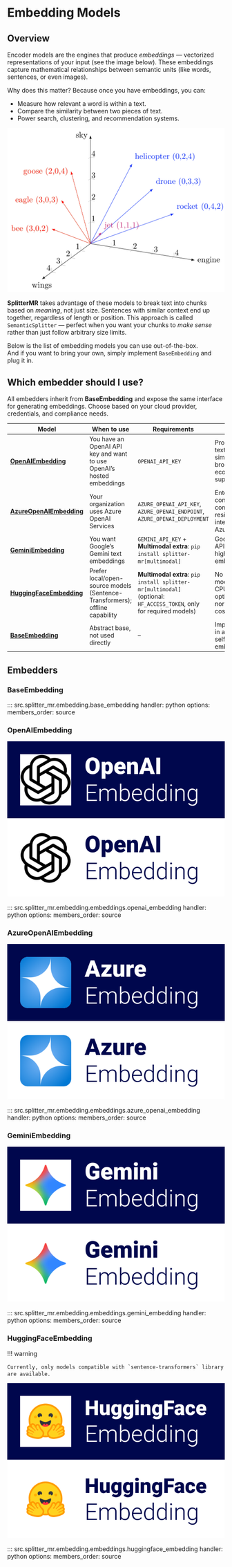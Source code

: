 # **Embedding Models**

## Overview

Encoder models are the engines that produce *embeddings* — vectorized representations of your input (see the image below). These embeddings capture mathematical relationships between semantic units (like words, sentences, or even images).  

Why does this matter? Because once you have embeddings, you can:  
- Measure how relevant a word is within a text.  
- Compare the similarity between two pieces of text.  
- Power search, clustering, and recommendation systems.  

![Example of an embedding representation](../assets/vectorization.png)

**SplitterMR** takes advantage of these models to break text into chunks based on *meaning*, not just size. Sentences with similar context end up together, regardless of length or position. This approach is called `SemanticSplitter` — perfect when you want your chunks to *make sense* rather than just follow arbitrary size limits.

Below is the list of embedding models you can use out-of-the-box.  
And if you want to bring your own, simply implement `BaseEmbedding` and plug it in.

## Which embedder should I use?

All embedders inherit from **BaseEmbedding** and expose the same interface for generating embeddings. Choose based on your cloud provider, credentials, and compliance needs.

| Model                                    | When to use                                                    | Requirements                                                                                       | Features                                                                                     |
|-------------------------------------------|---------------------------------------------------------------|----------------------------------------------------------------------------------------------------|----------------------------------------------------------------------------------------------|
| [**OpenAIEmbedding**](#openaiembedding)                 | You have an OpenAI API key and want to use OpenAI’s hosted embeddings      | `OPENAI_API_KEY`                                                                                   | Production-ready text embeddings; simple setup; broad ecosystem/tooling support.             |
| [**AzureOpenAIEmbedding**](#azureopenaiembedding)       | Your organization uses Azure OpenAI Services                               | `AZURE_OPENAI_API_KEY`, `AZURE_OPENAI_ENDPOINT`, `AZURE_OPENAI_DEPLOYMENT`                        | Enterprise controls, Azure compliance & data residency; integrates with Azure identity.      |
| [**GeminiEmbedding**](#geminiembedding)                 | You want Google’s Gemini text embeddings                                  | `GEMINI_API_KEY` + **Multimodal extra**: `pip install splitter-mr[multimodal]`                    | Google Gemini API; modern, high-quality text embeddings.                                     |
| [**HuggingFaceEmbedding**](#huggingfaceembedding)       | Prefer local/open-source models (Sentence-Transformers); offline capability| **Multimodal extra**: `pip install splitter-mr[multimodal]` (optional: `HF_ACCESS_TOKEN`, only for required models)   | No API key; huge model zoo; CPU/GPU/MPS; optional L2 normalization for cosine similarity.    |
| [**BaseEmbedding**](#baseembedding)                     | Abstract base, not used directly                                          | –                                                                                                 | Implement to plug in a custom or self-hosted embedder.                                       |



## Embedders

### BaseEmbedding

::: src.splitter_mr.embedding.base_embedding
    handler: python
    options:
      members_order: source

### OpenAIEmbedding

![OpenAIEmbedding logo](../assets/openai_embedding_model_button.svg#gh-light-mode-only)
![OpenAIEmbedding logo](../assets/openai_embedding_model_button_white.svg#gh-dark-mode-only)

::: src.splitter_mr.embedding.embeddings.openai_embedding
    handler: python
    options:
      members_order: source

### AzureOpenAIEmbedding

![AzureOpenAIEmbedding logo](../assets/azure_openai_embedding_model_button.svg#gh-light-mode-only)
![AzureOpenAIEmbedding logo](../assets/azure_openai_embedding_model_button_white.svg#gh-dark-mode-only)

::: src.splitter_mr.embedding.embeddings.azure_openai_embedding
    handler: python
    options:
      members_order: source

### GeminiEmbedding

![GeminiEmbedding logo](../assets/gemini_embedding_model_button.svg#gh-light-mode-only)
![GeminiEmbedding logo](../assets/gemini_embedding_model_button_white.svg#gh-dark-mode-only)

::: src.splitter_mr.embedding.embeddings.gemini_embedding
    handler: python
    options:
      members_order: source

### HuggingFaceEmbedding

!!! warning

    Currently, only models compatible with `sentence-transformers` library are available. 

![HuggingFaceEmbedding logo](../assets/huggingface_embedding_model_button.svg#gh-light-mode-only)
![HuggingFaceEmbedding logo](../assets/huggingface_embedding_model_button_white.svg#gh-dark-mode-only)

::: src.splitter_mr.embedding.embeddings.huggingface_embedding
    handler: python
    options:
      members_order: source
